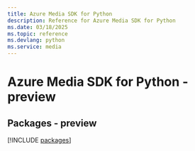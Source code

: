 ```yaml
---
title: Azure Media SDK for Python
description: Reference for Azure Media SDK for Python
ms.date: 03/18/2025
ms.topic: reference
ms.devlang: python
ms.service: media
---
```

# Azure Media SDK for Python - preview
## Packages - preview
[!INCLUDE [packages](media-index.md)]